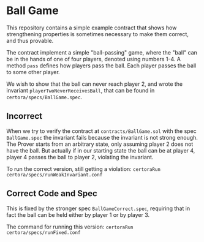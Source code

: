 # Ball Game

This repository contains a simple example contract that shows how strengthening
properties is sometimes necessary to make them correct, and thus provable.

The contract implement a simple "ball-passing" game, where the "ball" can be in the
hands of one of four players, denoted using numbers 1-4.
A method `pass` defines how players pass the ball. Each player passes the ball to some other player.

We wish to show that the ball can never reach player 2, and wrote the invariant `playerTwoNeverReceivesBall`, that can be found in `certora/specs/BallGame.spec`.

## Incorrect

When we try to verify the contract at `contracts/BallGame.sol` with the spec `BallGame.spec` the invariant fails because the invariant is not strong enough. 
The Prover starts from an arbitrary state, only assuming player 2 does not have the ball.
But actually if in our starting state the ball can be at player 4, player 4 passes the ball to player 2, violating the invariant.

To run the correct version, still getting a violation:
```certoraRun certora/specs/runWeakInvariant.conf```

## Correct Code and Spec

This is fixed by the stronger spec `BallGameCorrect.spec`, requiring that in fact the ball can be held either by player 1 or by player 3.

The command for running this version:
```certoraRun certora/specs/runFixed.conf```




